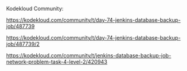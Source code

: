 Kodekloud Community:

https://kodekloud.com/community/t/day-74-jenkins-database-backup-job/487739

https://kodekloud.com/community/t/day-74-jenkins-database-backup-job/487739/2

https://kodekloud.com/community/t/jenkins-database-backup-job-network-problem-task-4-level-2/420943
